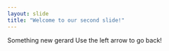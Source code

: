 ```yaml
---
layout: slide
title: "Welcome to our second slide!"
---
```

Something new gerard
Use the left arrow to go back!
